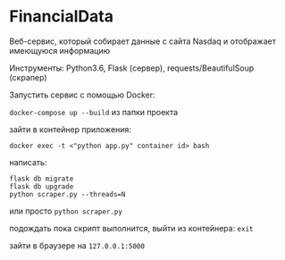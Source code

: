 # FinancialData

Веб-сервис, который собирает данные с сайта Nasdaq и отображает имеющуюся информацию

Инструменты: Python3.6, Flask (сервер), requests/BeautifulSoup (скрапер)

Запустить сервис с помощью Docker:

```docker-compose up --build``` из папки проекта

зайти в контейнер приложения:

```docker exec -t <"python app.py" container id> bash```

написать:
```flask db init
flask db migrate
flask db upgrade
python scraper.py --threads=N
```
или просто
```python scraper.py```

подождать пока скрипт выполнится, выйти из контейнера:
```exit```

зайти в браузере на ```127.0.0.1:5000```